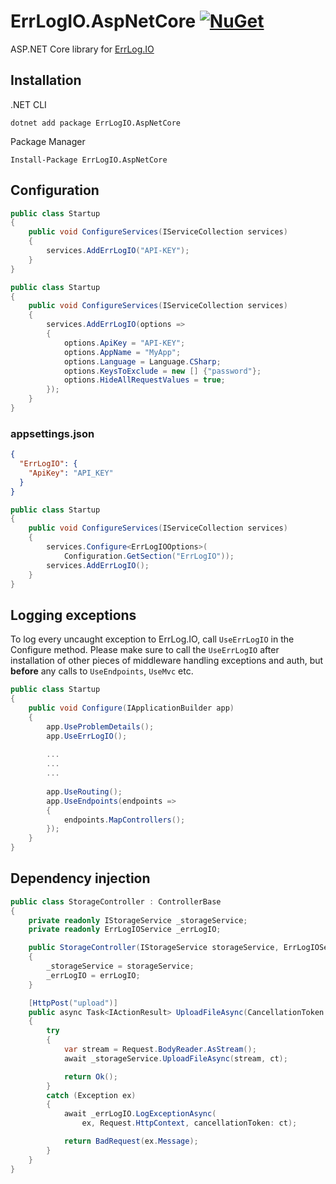 # ErrLogIO.AspNetCore [![NuGet](https://img.shields.io/nuget/v/ErrLogIO.AspNetCore.svg)](https://www.nuget.org/packages/ErrLogIO.AspNetCore)

ASP.NET Core library for [ErrLog.IO](https://errlog.io/)

## Installation

.NET CLI
```
dotnet add package ErrLogIO.AspNetCore
```

Package Manager
```
Install-Package ErrLogIO.AspNetCore
```

## Configuration

```csharp
public class Startup
{
    public void ConfigureServices(IServiceCollection services)
    {
        services.AddErrLogIO("API-KEY");
    }
}
```

```csharp
public class Startup
{
    public void ConfigureServices(IServiceCollection services)
    {
        services.AddErrLogIO(options =>
        {
            options.ApiKey = "API-KEY";
            options.AppName = "MyApp";
            options.Language = Language.CSharp;
            options.KeysToExclude = new [] {"password"};
            options.HideAllRequestValues = true;
        });
    }
}
```

### appsettings.json

```json
{
  "ErrLogIO": {
    "ApiKey": "API_KEY"
  }
}
```

```csharp
public class Startup
{
    public void ConfigureServices(IServiceCollection services)
    {
        services.Configure<ErrLogIOOptions>(
            Configuration.GetSection("ErrLogIO"));
        services.AddErrLogIO();
    }
}
```

## Logging exceptions

To log every uncaught exception to ErrLog.IO, call `UseErrLogIO` in the Configure method. Please make sure to call the `UseErrLogIO` after installation of other pieces of middleware handling exceptions and auth, but **before** any calls to `UseEndpoints`, `UseMvc` etc.

```csharp
public class Startup
{
    public void Configure(IApplicationBuilder app)
    {
        app.UseProblemDetails();
        app.UseErrLogIO();
        
        ...
        ...
        ...
        
        app.UseRouting();
        app.UseEndpoints(endpoints =>
        {
            endpoints.MapControllers();
        });
    }
}
```

## Dependency injection

```csharp
public class StorageController : ControllerBase
{
    private readonly IStorageService _storageService;
    private readonly ErrLogIOService _errLogIO;

    public StorageController(IStorageService storageService, ErrLogIOService errLogIO)
    {
        _storageService = storageService;
        _errLogIO = errLogIO;
    }

    [HttpPost("upload")]
    public async Task<IActionResult> UploadFileAsync(CancellationToken ct)
    {
        try
        {
            var stream = Request.BodyReader.AsStream();
            await _storageService.UploadFileAsync(stream, ct);

            return Ok();
        }
        catch (Exception ex)
        {
            await _errLogIO.LogExceptionAsync(
                ex, Request.HttpContext, cancellationToken: ct);

            return BadRequest(ex.Message);
        }
    }
}
```